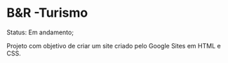 # B&R -Turismo

Status: Em andamento;

Projeto com objetivo de criar um site criado pelo Google Sites em HTML e CSS.
